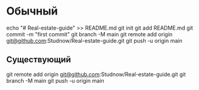 # Обычный

echo "# Real-estate-guide" >> README.md
git init
git add README.md
git commit -m "first commit"
git branch -M main
git remote add origin git@github.com:Studnow/Real-estate-guide.git
git push -u origin main

## Существующий

git remote add origin git@github.com:Studnow/Real-estate-guide.git
git branch -M main
git push -u origin main